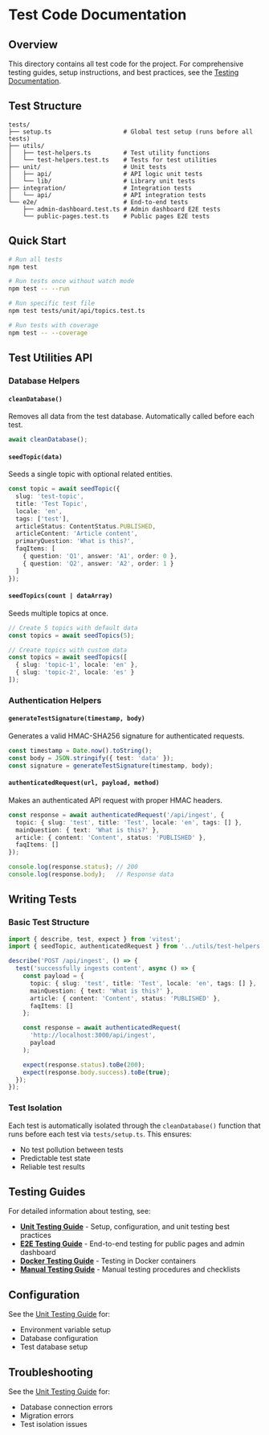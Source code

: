 # Test Code Documentation

## Overview

This directory contains all test code for the project. For comprehensive testing guides, setup instructions, and best practices, see the [Testing Documentation](../docs/testing/).

## Test Structure

```
tests/
├── setup.ts                    # Global test setup (runs before all tests)
├── utils/
│   ├── test-helpers.ts         # Test utility functions
│   └── test-helpers.test.ts    # Tests for test utilities
├── unit/                       # Unit tests
│   ├── api/                    # API logic unit tests
│   └── lib/                    # Library unit tests
├── integration/                # Integration tests
│   └── api/                    # API integration tests
└── e2e/                        # End-to-end tests
    ├── admin-dashboard.test.ts # Admin dashboard E2E tests
    └── public-pages.test.ts    # Public pages E2E tests
```

## Quick Start

```bash
# Run all tests
npm test

# Run tests once without watch mode
npm test -- --run

# Run specific test file
npm test tests/unit/api/topics.test.ts

# Run tests with coverage
npm test -- --coverage
```

## Test Utilities API

### Database Helpers

#### `cleanDatabase()`
Removes all data from the test database. Automatically called before each test.

```typescript
await cleanDatabase();
```

#### `seedTopic(data)`
Seeds a single topic with optional related entities.

```typescript
const topic = await seedTopic({
  slug: 'test-topic',
  title: 'Test Topic',
  locale: 'en',
  tags: ['test'],
  articleStatus: ContentStatus.PUBLISHED,
  articleContent: 'Article content',
  primaryQuestion: 'What is this?',
  faqItems: [
    { question: 'Q1', answer: 'A1', order: 0 },
    { question: 'Q2', answer: 'A2', order: 1 }
  ]
});
```

#### `seedTopics(count | dataArray)`
Seeds multiple topics at once.

```typescript
// Create 5 topics with default data
const topics = await seedTopics(5);

// Create topics with custom data
const topics = await seedTopics([
  { slug: 'topic-1', locale: 'en' },
  { slug: 'topic-2', locale: 'es' }
]);
```

### Authentication Helpers

#### `generateTestSignature(timestamp, body)`
Generates a valid HMAC-SHA256 signature for authenticated requests.

```typescript
const timestamp = Date.now().toString();
const body = JSON.stringify({ test: 'data' });
const signature = generateTestSignature(timestamp, body);
```

#### `authenticatedRequest(url, payload, method)`
Makes an authenticated API request with proper HMAC headers.

```typescript
const response = await authenticatedRequest('/api/ingest', {
  topic: { slug: 'test', title: 'Test', locale: 'en', tags: [] },
  mainQuestion: { text: 'What is this?' },
  article: { content: 'Content', status: 'PUBLISHED' },
  faqItems: []
});

console.log(response.status); // 200
console.log(response.body);   // Response data
```

## Writing Tests

### Basic Test Structure

```typescript
import { describe, test, expect } from 'vitest';
import { seedTopic, authenticatedRequest } from '../utils/test-helpers';

describe('POST /api/ingest', () => {
  test('successfully ingests content', async () => {
    const payload = {
      topic: { slug: 'test', title: 'Test', locale: 'en', tags: [] },
      mainQuestion: { text: 'What is this?' },
      article: { content: 'Content', status: 'PUBLISHED' },
      faqItems: []
    };

    const response = await authenticatedRequest(
      'http://localhost:3000/api/ingest',
      payload
    );

    expect(response.status).toBe(200);
    expect(response.body.success).toBe(true);
  });
});
```

### Test Isolation

Each test is automatically isolated through the `cleanDatabase()` function that runs before each test via `tests/setup.ts`. This ensures:
- No test pollution between tests
- Predictable test state
- Reliable test results

## Testing Guides

For detailed information about testing, see:

- **[Unit Testing Guide](../docs/testing/unit-testing.md)** - Setup, configuration, and unit testing best practices
- **[E2E Testing Guide](../docs/testing/e2e-testing.md)** - End-to-end testing for public pages and admin dashboard
- **[Docker Testing Guide](../docs/testing/docker-testing.md)** - Testing in Docker containers
- **[Manual Testing Guide](../docs/testing/manual-testing.md)** - Manual testing procedures and checklists

## Configuration

See the [Unit Testing Guide](../docs/testing/unit-testing.md#configuration) for:
- Environment variable setup
- Database configuration
- Test database setup

## Troubleshooting

See the [Unit Testing Guide](../docs/testing/unit-testing.md#troubleshooting) for:
- Database connection errors
- Migration errors
- Test isolation issues
